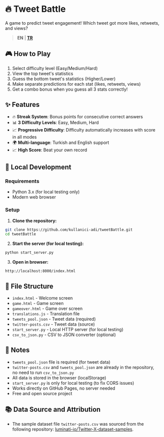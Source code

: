 # 🔥 Tweet Battle

A game to predict tweet engagement! Which tweet got more likes, retweets, and views?

> **EN** | **[TR](README.tr.md)**

## 🎮 How to Play

1. Select difficulty level (Easy/Medium/Hard)
2. View the top tweet's statistics
3. Guess the bottom tweet's statistics (Higher/Lower)
4. Make separate predictions for each stat (likes, retweets, views)
5. Get a combo bonus when you guess all 3 stats correctly!

## ✨ Features

- 🔥 **Streak System**: Bonus points for consecutive correct answers
- 📊 **3 Difficulty Levels**: Easy, Medium, Hard
- 📈 **Progressive Difficulty**: Difficulty automatically increases with score in all modes
- 🌍 **Multi-language**: Turkish and English support
- 📈 **High Score**: Beat your own record

## 🚀 Local Development

### Requirements
- Python 3.x (for local testing only)
- Modern web browser

### Setup

1. **Clone the repository:**
```bash
git clone https://github.com/kullanici-adi/tweetBattle.git
cd tweetBattle
```

2. **Start the server (for local testing):**
```bash
python start_server.py
```

3. **Open in browser:**
```
http://localhost:8000/index.html
```

## 📁 File Structure

- `index.html` - Welcome screen
- `game.html` - Game screen
- `gameover.html` - Game over screen
- `translations.js` - Translation file
- `tweets_pool.json` - Tweet data (required)
- `twitter-posts.csv` - Tweet data (source)
- `start_server.py` - Local HTTP server (for local testing)
- `csv_to_json.py` - CSV to JSON converter (optional)

## 📝 Notes

- `tweets_pool.json` file is required (for tweet data)
- `twitter-posts.csv` and `tweets_pool.json` are already in the repository, no need to run `csv_to_json.py`
- All data is stored in the browser (localStorage)
- `start_server.py` is only for local testing (to fix CORS issues)
- Works directly on GitHub Pages, no server needed
- Free and open source project

## 📚 Data Source and Attribution

- The sample dataset file `twitter-posts.csv` was sourced from the following repository: [luminati-io/Twitter-X-dataset-samples](https://github.com/luminati-io/Twitter-X-dataset-samples).
